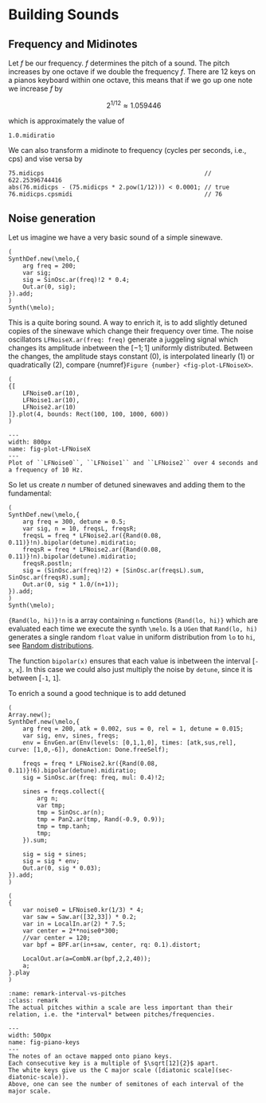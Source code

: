 # Building Sounds

## Frequency and Midinotes

Let $f$ be our frequency.
$f$ determines the pitch of a sound.
The pitch increases by one octave if we double the frequency $f$.
There are 12 keys on a pianos keyboard within one octave, this means that if we go up one note we increase $f$ by

$$
2^{1/12} \approx 1.059446
$$

which is approximately the value of

```isc
1.0.midiratio
```

We can also transform a midinote to frequency (cycles per seconds, i.e., cps) and vise versa by

```isc
75.midicps                                             // 622.25396744416
abs(76.midicps - (75.midicps * 2.pow(1/12))) < 0.0001; // true
76.midicps.cpsmidi                                     // 76
```

## Noise generation

Let us imagine we have a very basic sound of a simple sinewave.

```isc
(
SynthDef.new(\melo,{
    arg freq = 200;
    var sig;
    sig = SinOsc.ar(freq)!2 * 0.4;
    Out.ar(0, sig);
}).add;
)
Synth(\melo);
```

This is a quite boring sound.
A way to enrich it, is to add slightly detuned copies of the sinewave which change their frequency over time.
The noise oscillators ``LFNoiseX.ar(freq: freq)`` generate a juggeling signal which changes its amplitude inbetween the $[-1;1]$ uniformly distributed.
Between the changes, the amplitude stays constant (0), is interpolated linearly (1) or quadratically (2), compare {numref}`Figure {number} <fig-plot-LFNoiseX>`.

```isc
(
{[
    LFNoise0.ar(10),
    LFNoise1.ar(10),
    LFNoise2.ar(10)
]}.plot(4, bounds: Rect(100, 100, 1000, 600))
)
```

```{figure} ../../figs/plot-LFNoiseX.png
---
width: 800px
name: fig-plot-LFNoiseX
---
Plot of ``LFNoise0``, ``LFNoise1`` and ``LFNoise2`` over 4 seconds and a frequency of 10 Hz.
```

So let us create $n$ number of detuned sinewaves and adding them to the fundamental:

```isc
(
SynthDef.new(\melo,{
    arg freq = 300, detune = 0.5;
    var sig, n = 10, freqsL, freqsR;
	freqsL = freq * LFNoise2.ar({Rand(0.08, 0.11)}!n).bipolar(detune).midiratio;
	freqsR = freq * LFNoise2.ar({Rand(0.08, 0.11)}!n).bipolar(detune).midiratio;
	freqsR.postln;
	sig = (SinOsc.ar(freq)!2) + [SinOsc.ar(freqsL).sum, SinOsc.ar(freqsR).sum];
	Out.ar(0, sig * 1.0/(n+1));
}).add;
)
Synth(\melo);
```

``{Rand(lo, hi)}!n`` is a array containing ``n`` functions ``{Rand(lo, hi)}`` which are evaluated each time we execute the synth ``\melo``.
Is a ``UGen`` that ``Rand(lo, hi)`` generates a single random ``float`` value in uniform distribution from ``lo`` to ``hi``, see [Random distributions](sec-distributions).

The function ``bipolar(x)`` ensures that each value is inbetween the interval [``-x``, ``x``].
In this case we could also just multiply the noise by ``detune``, since it is between [``-1``, ``1``].

To enrich a sound a good technique is to add detuned 


```isc
(
Array.new();
SynthDef.new(\melo,{
	arg freq = 200, atk = 0.002, sus = 0, rel = 1, detune = 0.015;
	var sig, env, sines, freqs;
	env = EnvGen.ar(Env(levels: [0,1,1,0], times: [atk,sus,rel], curve: [1,0,-6]), doneAction: Done.freeSelf);

	freqs = freq * LFNoise2.kr({Rand(0.08, 0.11)}!6).bipolar(detune).midiratio;
	sig = SinOsc.ar(freq: freq, mul: 0.4)!2;

	sines = freqs.collect({
		arg n;
		var tmp;
		tmp = SinOsc.ar(n);
		tmp = Pan2.ar(tmp, Rand(-0.9, 0.9));
		tmp = tmp.tanh;
		tmp;
	}).sum;

	sig = sig + sines;
	sig = sig * env;
	Out.ar(0, sig * 0.03);
}).add;
)
```


```isc
(
{
	var noise0 = LFNoise0.kr(1/3) * 4;
	var saw = Saw.ar([32,33]) * 0.2;
	var in = LocalIn.ar(2) * 7.5;
	var center = 2**noise0*300;
	//var center = 120;
	var bpf = BPF.ar(in+saw, center, rq: 0.1).distort;
	
	LocalOut.ar(a=CombN.ar(bpf,2,2,40));
	a;
}.play
)
```


```{admonition} Intervals and Pitches 
:name: remark-interval-vs-pitches
:class: remark
The actual pitches within a scale are less important than their relation, i.e. the *interval* between pitches/frequencies.
```

```{figure} ../../../figs/composing/piano-keys.png
---
width: 500px
name: fig-piano-keys
---
The notes of an octave mapped onto piano keys.
Each consecutive key is a multiple of $\sqrt[12]{2}$ apart.
The white keys give us the C major scale ([diatonic scale](sec-diatonic-scale)).
Above, one can see the number of semitones of each interval of the major scale.
```